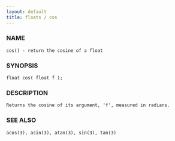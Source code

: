 ```yaml
---
layout: default
title: floats / cos
---
```


### NAME

    cos() - return the cosine of a float

### SYNOPSIS

    float cos( float f );

### DESCRIPTION

    Returns the cosine of its argument, 'f', measured in radians.

### SEE ALSO

    acos(3), asin(3), atan(3), sin(3), tan(3)

